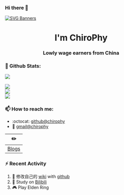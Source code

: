 ### Hi there 👋
[![SVG Banners](https://svg-banners.vercel.app/api?type=origin&text1=Welcome💖&width=1000&height=400)](https://github.com/Akshay090/svg-banners)

<h1 align="center">I'm ChiroPhy</h1>
<h3 align="center">Lowly wage earners from China</h3>

### 🌈 Github Stats:
<a href="https://count.getloli.com"><img align="center" src="https://count.getloli.com/get/@chirophy?theme=gelbooru-h"></a><br>  
<img src = "https://github-readme-stats.vercel.app/api?username=chirophy&bg_color=30,e96443,904e95&title_color=fff&text_color=fff">  
<img src = "http://github-readme-streak-stats.herokuapp.com?user=chirophy&theme=dracula">  
<img src = "https://github-profile-summary-cards.vercel.app/api/cards/profile-details?username=chirophy&theme=monokai">  

### 📫 How to reach me:
- :octocat: [github@chirophy](https://github.com/chirophy)
- :email: [gmail@chirophy](mailto:chirophy@gmail.com)


| :pencil2: |
| --- |
| [Blogs](https://chirophy.online/) |  

### ⚡ Recent Activity
<!--START_SECTION:activity-->
1. 🍭 修改自己的 [wiki](https://chirophy.online/) with [github](https://github.com/chirophy/)
2. 🍹 Study on [Bilibili](https://www.bilibili.com/)
3. 🎮 Play Elden Ring
<!--END_SECTION:activity-->

<!--
**chirophy/chirophy** is a ✨ _special_ ✨ repository because its `README.md` (this file) appears on your GitHub profile.

Here are some ideas to get you started:

- 🔭 I’m currently working on ...
- 🌱 I’m currently learning ...
- 👯 I’m looking to collaborate on ...
- 🤔 I’m looking for help with ...
- 💬 Ask me about ...
- 📫 How to reach me: ...
- 😄 Pronouns: ...
- ⚡ Fun fact: ...
-->
